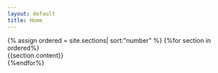```yaml
---
layout: default
title: Home
---
```

<div class="container-fluid">
    {% assign ordered = site.sections| sort:"number" %}
    {%for section in ordered%}
        <div class="jump" id="{{section.link}}">
        </div>
        <div class="row"  id="{{section.link}}content">
            {{section.content}}
        </div>
    {%endfor%}
</div>